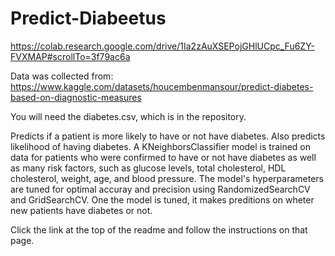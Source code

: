 # Predict-Diabeetus

https://colab.research.google.com/drive/1Ia2zAuXSEPojGHlUCpc_Fu6ZY-FVXMAP#scrollTo=3f79ac6a

Data was collected from: https://www.kaggle.com/datasets/houcembenmansour/predict-diabetes-based-on-diagnostic-measures

You will need the diabetes.csv, which is in the repository.

Predicts if a patient is more likely to have or not have diabetes. Also predicts likelihood of having diabetes. A KNeighborsClassifier model is trained on data for patients who were confirmed to have or not have diabetes as well as many risk factors, such as glucose levels, total cholesterol, HDL cholesterol, weight, age, and blood pressure. The model's hyperparameters are tuned for optimal accuray and precision using RandomizedSearchCV and GridSearchCV. One the model is tuned, it makes preditions on wheter new patients have diabetes or not.

Click the link at the top of the readme and follow the instructions on that page.
